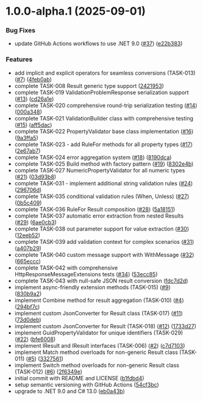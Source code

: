 # 1.0.0-alpha.1 (2025-09-01)


### Bug Fixes

* update GitHub Actions workflows to use .NET 9.0 ([#37](https://github.com/georgepharrison/FlowRight/issues/37)) ([e22b383](https://github.com/georgepharrison/FlowRight/commit/e22b3837bf943d320a6678922b2f1c1b0fd1ffea))


### Features

* add implicit and explicit operators for seamless conversions (TASK-013) ([#7](https://github.com/georgepharrison/FlowRight/issues/7)) ([4feb0ab](https://github.com/georgepharrison/FlowRight/commit/4feb0abeaa00c2d1ad3e03a67a2cd6490aeb528a))
* complete TASK-008 Result<T> generic type support ([2421953](https://github.com/georgepharrison/FlowRight/commit/2421953d11c0dd7617861ddf0e9a0ac63385be36))
* complete TASK-019 ValidationProblemResponse serialization support ([#13](https://github.com/georgepharrison/FlowRight/issues/13)) ([cd26a1e](https://github.com/georgepharrison/FlowRight/commit/cd26a1ef8ba85111297819b1087e6396e6511323))
* complete TASK-020 comprehensive round-trip serialization testing ([#14](https://github.com/georgepharrison/FlowRight/issues/14)) ([000a348](https://github.com/georgepharrison/FlowRight/commit/000a348e9ba734039fc3ef311693dd26ae2171a9))
* complete TASK-021 ValidationBuilder<T> class with comprehensive testing ([#15](https://github.com/georgepharrison/FlowRight/issues/15)) ([aff5dac](https://github.com/georgepharrison/FlowRight/commit/aff5dacb4392699023e99bb24c36baff0b0c7b21))
* complete TASK-022 PropertyValidator base class implementation ([#16](https://github.com/georgepharrison/FlowRight/issues/16)) ([9a3ffa5](https://github.com/georgepharrison/FlowRight/commit/9a3ffa50141c834b70f71cacd88e16eb36453d5c))
* complete TASK-023 - add RuleFor methods for all property types ([#17](https://github.com/georgepharrison/FlowRight/issues/17)) ([2e67ab7](https://github.com/georgepharrison/FlowRight/commit/2e67ab7d40a9ed46b0cdb5f42b76ae5684d80fa3))
* complete TASK-024 error aggregation system ([#18](https://github.com/georgepharrison/FlowRight/issues/18)) ([8190dca](https://github.com/georgepharrison/FlowRight/commit/8190dcaa8e4f8da05fb656d575b04613ec1051fa))
* complete TASK-025 Build method with factory pattern ([#19](https://github.com/georgepharrison/FlowRight/issues/19)) ([8302e4b](https://github.com/georgepharrison/FlowRight/commit/8302e4b44ce70257dd131c9f6f98b266430a3859))
* complete TASK-027 NumericPropertyValidator for all numeric types ([#21](https://github.com/georgepharrison/FlowRight/issues/21)) ([03d93b8](https://github.com/georgepharrison/FlowRight/commit/03d93b8fadba1c783e0367f40dcdf183715412a4))
* complete TASK-031 - implement additional string validation rules ([#24](https://github.com/georgepharrison/FlowRight/issues/24)) ([296706d](https://github.com/georgepharrison/FlowRight/commit/296706d0a8a324c412b7dce2a1d64e64d4c00672))
* complete TASK-035 conditional validation rules (When, Unless) ([#27](https://github.com/georgepharrison/FlowRight/issues/27)) ([0b5c409](https://github.com/georgepharrison/FlowRight/commit/0b5c409e7afe5ac725a1024c112c5690f1b1c94d))
* complete TASK-036 RuleFor Result<T> composition ([#28](https://github.com/georgepharrison/FlowRight/issues/28)) ([5a18151](https://github.com/georgepharrison/FlowRight/commit/5a1815123aac5e28bb6dac709757108aff881f8d))
* complete TASK-037 automatic error extraction from nested Results ([#29](https://github.com/georgepharrison/FlowRight/issues/29)) ([6ae0cb3](https://github.com/georgepharrison/FlowRight/commit/6ae0cb3042809e2cf2ee89b25cf3f5960738a38b))
* complete TASK-038 out parameter support for value extraction ([#30](https://github.com/georgepharrison/FlowRight/issues/30)) ([12eeb52](https://github.com/georgepharrison/FlowRight/commit/12eeb527a91cda7e026b7f8a7656efc9945a5056))
* complete TASK-039 add validation context for complex scenarios ([#31](https://github.com/georgepharrison/FlowRight/issues/31)) ([a407b29](https://github.com/georgepharrison/FlowRight/commit/a407b2921d3377799fbd821b3d09b004b53618d5))
* complete TASK-040 custom message support with WithMessage ([#32](https://github.com/georgepharrison/FlowRight/issues/32)) ([665eccc](https://github.com/georgepharrison/FlowRight/commit/665ecccb9b2ee5be3fe4cdc616cf3b2fafb398a0))
* complete TASK-042 with comprehensive HttpResponseMessageExtensions tests ([#34](https://github.com/georgepharrison/FlowRight/issues/34)) ([53ecc85](https://github.com/georgepharrison/FlowRight/commit/53ecc85bf565c66e14996d81fef18c388021531f))
* complete TASK-043 with null-safe JSON result conversion ([fdc7d2d](https://github.com/georgepharrison/FlowRight/commit/fdc7d2da3eb647fc6366a739014a02a31d45f008))
* implement async-friendly extension methods (TASK-015) ([#9](https://github.com/georgepharrison/FlowRight/issues/9)) ([830b9a2](https://github.com/georgepharrison/FlowRight/commit/830b9a2abb6c81676f0d3cbcac788ca283e44d70))
* implement Combine method for result aggregation (TASK-010) ([#4](https://github.com/georgepharrison/FlowRight/issues/4)) ([294bf7c](https://github.com/georgepharrison/FlowRight/commit/294bf7c1ed96860d1ef8c412122d03926ab9ce8b))
* implement custom JsonConverter for Result class (TASK-017) ([#11](https://github.com/georgepharrison/FlowRight/issues/11)) ([73d0deb](https://github.com/georgepharrison/FlowRight/commit/73d0deb7567704d0df627f01c2718081b3e8c1bb))
* implement custom JsonConverter for Result<T> (TASK-018) ([#12](https://github.com/georgepharrison/FlowRight/issues/12)) ([1733d27](https://github.com/georgepharrison/FlowRight/commit/1733d2794d2ff4052d35eb9c7072da2c60ae0099))
* implement GuidPropertyValidator for unique identifiers (TASK-029) ([#22](https://github.com/georgepharrison/FlowRight/issues/22)) ([bfe6008](https://github.com/georgepharrison/FlowRight/commit/bfe6008a7d64d2cb286f541331ac9072604ac4f1))
* implement IResult and IResult<T> interfaces (TASK-006) ([#2](https://github.com/georgepharrison/FlowRight/issues/2)) ([c7d7103](https://github.com/georgepharrison/FlowRight/commit/c7d71038bb6029d4e41f6061293b4667c0663e68))
* implement Match method overloads for non-generic Result class (TASK-011) ([#5](https://github.com/georgepharrison/FlowRight/issues/5)) ([3327561](https://github.com/georgepharrison/FlowRight/commit/3327561b8582bdb14e81222cd63e1e0b1754471c))
* implement Switch method overloads for non-generic Result class (TASK-012) ([#6](https://github.com/georgepharrison/FlowRight/issues/6)) ([2f6349e](https://github.com/georgepharrison/FlowRight/commit/2f6349e6d180aa9aad4ec36d33954d50233299d8))
* initial commit with README and LICENSE ([b1fdbd4](https://github.com/georgepharrison/FlowRight/commit/b1fdbd48ead597d16b6d6279bc0db902b5ebdcf5))
* setup semantic versioning with GitHub Actions ([54cf3bc](https://github.com/georgepharrison/FlowRight/commit/54cf3bc869359e67a0f4e7aef6148a7ccd3706fc))
* upgrade to .NET 9.0 and C# 13.0 ([eb0a43b](https://github.com/georgepharrison/FlowRight/commit/eb0a43bc3cfe49eb25c3eea7d4c097216914a637))
